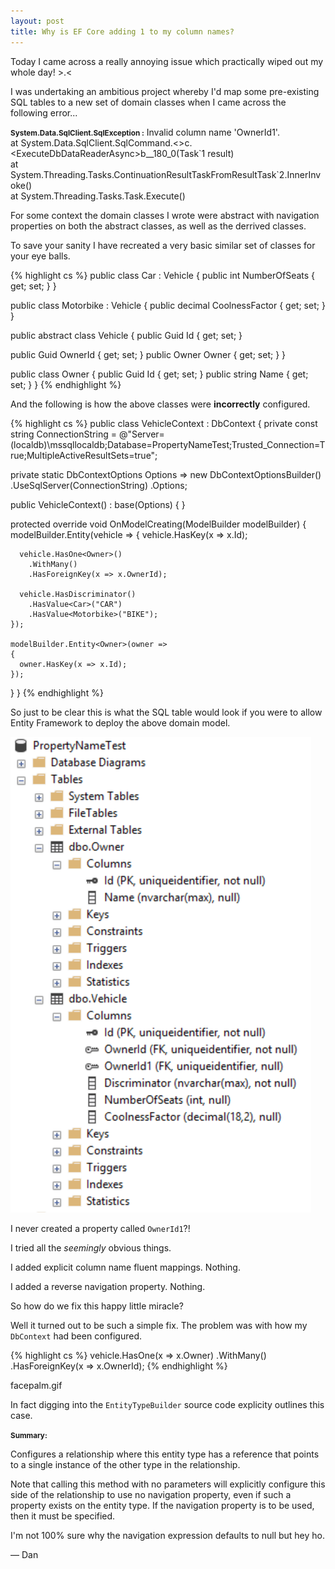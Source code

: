 ```yaml
---
layout: post
title: Why is EF Core adding 1 to my column names?
---
```


Today I came across a really annoying issue which practically wiped out my whole day! >.<

I was undertaking an ambitious project whereby I'd map some pre-existing SQL tables to a new set of domain classes when I came across the following error...

<error>
    <small><b>System.Data.SqlClient.SqlException :</b></small>
    Invalid column name 'OwnerId1'.<br/>
    at System.Data.SqlClient.SqlCommand.&lt;&gt;c.&lt;ExecuteDbDataReaderAsync&gt;b__180_0(Task`1 result)<br/>
    at System.Threading.Tasks.ContinuationResultTaskFromResultTask`2.InnerInvoke()<br/>
    at System.Threading.Tasks.Task.Execute()
</error>

For some context the domain classes I wrote were abstract with navigation properties on both the abstract classes, as well as the derrived classes.

To save your sanity I have recreated a very basic similar set of classes for your eye balls.

{% highlight cs %}
public class Car : Vehicle
{
  public int NumberOfSeats { get; set; }
}

public class Motorbike : Vehicle
{
  public decimal CoolnessFactor { get; set; }
}

public abstract class Vehicle
{
  public Guid Id { get; set; }

  public Guid OwnerId { get; set; }
  public Owner Owner { get; set; }
}

public class Owner
{
  public Guid Id { get; set; }
  public string Name { get; set; }
}
{% endhighlight %}

And the following is how the above classes were **incorrectly** configured.

{% highlight cs %}
public class VehicleContext : DbContext
{
  private const string ConnectionString = @"Server=(localdb)\mssqllocaldb;Database=PropertyNameTest;Trusted_Connection=True;MultipleActiveResultSets=true";

  private static DbContextOptions Options => new DbContextOptionsBuilder<VehicleContext>()
    .UseSqlServer(ConnectionString)
    .Options;

  public VehicleContext()
    : base(Options)
  {
  }

  protected override void OnModelCreating(ModelBuilder modelBuilder)
  {
    modelBuilder.Entity<Vehicle>(vehicle =>
    {
      vehicle.HasKey(x => x.Id);

      vehicle.HasOne<Owner>()
        .WithMany()
        .HasForeignKey(x => x.OwnerId);

      vehicle.HasDiscriminator()
        .HasValue<Car>("CAR")
        .HasValue<Motorbike>("BIKE");
    });

    modelBuilder.Entity<Owner>(owner =>
    {
      owner.HasKey(x => x.Id);
    });
  }
}
{% endhighlight %}

So just to be clear this is what the SQL table would look if you were to allow Entity Framework to deploy the above domain model.

<img src="/public/images/posts/ef-column1.png"/>

I never created a property called `OwnerId1`?!

I tried all the _seemingly_ obvious things.

I added explicit column name fluent mappings. Nothing.

I added a reverse navigation property. Nothing.

So how do we fix this happy little miracle?

Well it turned out to be such a simple fix. The problem was with how my `DbContext` had been configured.

{% highlight cs %}
vehicle.HasOne<Owner>(x => x.Owner)
  .WithMany()
  .HasForeignKey(x => x.OwnerId);
{% endhighlight %}

facepalm.gif

In fact digging into the `EntityTypeBuilder` source code explicity outlines this case.

<info>
    <p><small><b>Summary:</b></small></p>
    <p>Configures a relationship where this entity type has a reference that points
    to a single instance of the other type in the relationship.</p>
    <p>Note that calling this method with no parameters will explicitly configure this
    side of the relationship to use no navigation property, even if such a property
    exists on the entity type. If the navigation property is to be used, then it
    must be specified.</p>
</info>

I'm not 100% sure why the navigation expression defaults to null but hey ho.

&mdash; Dan
